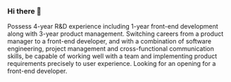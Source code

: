 ### Hi there 👋

Possess 4-year R&D experience including 1-year front-end development along with 3-year product management. Switching careers from a product manager to a front-end developer, and with a combination of software engineering, project management and cross-functional communication skills, be capable of working well with a team and implementing product requirements precisely to user experience. Looking for an opening for a front-end developer.
